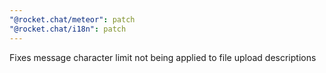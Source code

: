 ```yaml
---
"@rocket.chat/meteor": patch
"@rocket.chat/i18n": patch
---
```


Fixes message character limit not being applied to file upload descriptions